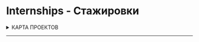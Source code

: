 # Internships - Стажировки


<details>
<summary> КАРТА ПРОЕКТОВ </summary>

![map Holy_Graph](../Holy_Graph.png)

</details>

---

